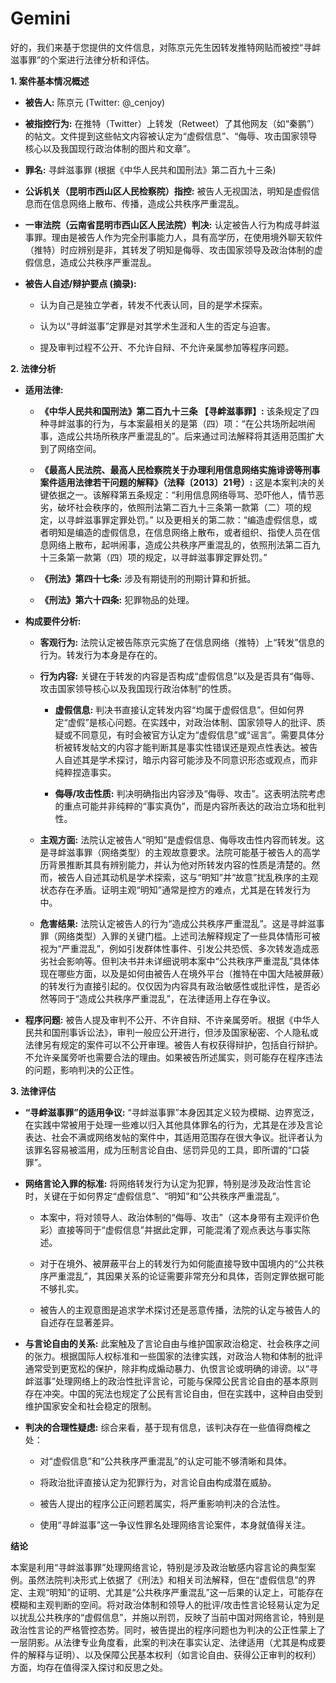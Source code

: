 # Gemini

好的，我们来基于您提供的文件信息，对陈京元先生因转发推特网贴而被控“寻衅滋事罪”的个案进行法律分析和评估。

**1\. 案件基本情况概述**

* **被告人:** 陈京元 (Twitter: @\_cenjoy)  

* **被指控行为:** 在推特（Twitter）上转发（Retweet）了其他网友（如“秦鹏”）的帖文。文件提到这些帖文内容被认定为“虚假信息”、“侮辱、攻击国家领导核心以及我国现行政治体制的图片和文章”。 

* **罪名:** 寻衅滋事罪 (根据《中华人民共和国刑法》第二百九十三条)  

* **公诉机关（昆明市西山区人民检察院）指控:** 被告人无视国法，明知是虚假信息而在信息网络上散布、传播，造成公共秩序严重混乱。  

* **一审法院（云南省昆明市西山区人民法院）判决:** 认定被告人行为构成寻衅滋事罪。理由是被告人作为完全刑事能力人，具有高学历，在使用境外聊天软件（推特）时应辨别是非，其转发了明知是侮辱、攻击国家领导及政治体制的虚假信息，造成公共秩序严重混乱。

* **被告人自述/辩护要点 (摘录):**  

  * 认为自己是独立学者，转发不代表认同，目的是学术探索。  

  * 认为以“寻衅滋事”定罪是对其学术生涯和人生的否定与迫害。  

  * 提及审判过程不公开、不允许自辩、不允许亲属参加等程序问题。

**2\. 法律分析**

* **适用法律:**  

  * **《中华人民共和国刑法》第二百九十三条 【寻衅滋事罪】:** 该条规定了四种寻衅滋事的行为，与本案最相关的是第（四）项：“在公共场所起哄闹事，造成公共场所秩序严重混乱的”。后来通过司法解释将其适用范围扩大到了网络空间。  

  * **《最高人民法院、最高人民检察院关于办理利用信息网络实施诽谤等刑事案件适用法律若干问题的解释》（法释〔2013〕21号）:** 这是本案判决的关键依据之一。该解释第五条规定：“利用信息网络辱骂、恐吓他人，情节恶劣，破坏社会秩序的，依照刑法第二百九十三条第一款第（二）项的规定，以寻衅滋事罪定罪处罚。” 以及更相关的第二款：“编造虚假信息，或者明知是编造的虚假信息，在信息网络上散布，或者组织、指使人员在信息网络上散布，起哄闹事，造成公共秩序严重混乱的，依照刑法第二百九十三条第一款第（四）项的规定，以寻衅滋事罪定罪处罚。”  

  * **《刑法》第四十七条:** 涉及有期徒刑的刑期计算和折抵。  

  * **《刑法》第六十四条:** 犯罪物品的处理。  

* **构成要件分析:**  

  * **客观行为:** 法院认定被告陈京元实施了在信息网络（推特）上“转发”信息的行为。转发行为本身是存在的。  

  * **行为内容:** 关键在于转发的内容是否构成“虚假信息”以及是否具有“侮辱、攻击国家领导核心以及我国现行政治体制”的性质。  

    * **虚假信息:** 判决书直接认定转发内容“均属于虚假信息”。但如何界定“虚假”是核心问题。在实践中，对政治体制、国家领导人的批评、质疑或不同意见，有时会被官方认定为“虚假信息”或“谣言”。需要具体分析被转发帖文的内容才能判断其是事实性错误还是观点性表达。被告人自述其是学术探讨，暗示内容可能涉及不同意识形态或观点，而非纯粹捏造事实。  

    * **侮辱/攻击性质:** 判决明确指出内容涉及“侮辱、攻击”。这表明法院考虑的重点可能并非纯粹的“事实真伪”，而是内容所表达的政治立场和批判性。  

  * **主观方面:** 法院认定被告人“明知”是虚假信息、侮辱攻击性内容而转发。这是寻衅滋事罪（网络类型）的主观故意要求。法院可能基于被告人的高学历背景推断其具有辨别能力，并认为他对所转发内容的性质是清楚的。然而，被告人自述其动机是学术探索，这与“明知”并“故意”扰乱秩序的主观状态存在矛盾。证明主观“明知”通常是控方的难点，尤其是在转发行为中。  

  * **危害结果:** 法院认定被告人的行为“造成公共秩序严重混乱”。这是寻衅滋事罪（网络类型）入罪的关键门槛。上述司法解释规定了一些具体情形可被视为“严重混乱”，例如引发群体性事件、引发公共恐慌、多次转发造成恶劣社会影响等。但判决书并未详细说明本案中“公共秩序严重混乱”具体体现在哪些方面，以及是如何由被告人在境外平台（推特在中国大陆被屏蔽）的转发行为直接引起的。仅仅因为内容具有政治敏感性或批评性，是否必然等同于“造成公共秩序严重混乱”，在法律适用上存在争议。  

* **程序问题:** 被告人提及审判不公开、不许自辩、不许亲属旁听。根据《中华人民共和国刑事诉讼法》，审判一般应公开进行，但涉及国家秘密、个人隐私或法律另有规定的案件可以不公开审理。被告人有权获得辩护，包括自行辩护。不允许亲属旁听也需要合法的理由。如果被告所述属实，则可能存在程序违法的问题，影响判决的公正性。


**3\. 法律评估**

* **“寻衅滋事罪”的适用争议:** “寻衅滋事罪”本身因其定义较为模糊、边界宽泛，在实践中常被用于处理一些难以归入其他具体罪名的行为，尤其是在涉及言论表达、社会不满或网络发帖的案件中，其适用范围存在很大争议。批评者认为该罪名容易被滥用，成为压制言论自由、惩罚异见的工具，即所谓的“口袋罪”。  

* **网络言论入罪的标准:** 将网络转发行为认定为犯罪，特别是涉及政治性言论时，关键在于如何界定“虚假信息”、“明知”和“公共秩序严重混乱”。  

  * 本案中，将对领导人、政治体制的“侮辱、攻击”（这本身带有主观评价色彩）直接等同于“虚假信息”并据此定罪，可能混淆了观点表达与事实陈述。  

  * 对于在境外、被屏蔽平台上的转发行为如何能直接导致中国境内的“公共秩序严重混乱”，其因果关系的论证需要非常充分和具体，否则定罪依据可能不够扎实。 

  * 被告人的主观意图是追求学术探讨还是恶意传播，法院的认定与被告人的自述存在显著差异。  

* **与言论自由的关系:** 此案触及了言论自由与维护国家政治稳定、社会秩序之间的张力。根据国际人权标准和一些国家的法律实践，对政治人物和体制的批评通常受到更宽松的保护，除非构成煽动暴力、仇恨言论或明确的诽谤。以“寻衅滋事”处理网络上的政治性批评言论，可能与保障公民言论自由的基本原则存在冲突。中国的宪法也规定了公民有言论自由，但在实践中，这种自由受到维护国家安全和社会稳定的限制。  

* **判决的合理性疑虑:** 综合来看，基于现有信息，该判决存在一些值得商榷之处：  

  * 对“虚假信息”和“公共秩序严重混乱”的认定可能不够清晰和具体。  

  * 将政治批评直接认定为犯罪行为，对言论自由构成潜在威胁。  

  * 被告人提出的程序公正问题若属实，将严重影响判决的合法性。  
  
  * 使用“寻衅滋事”这一争议性罪名处理网络言论案件，本身就值得关注。

**结论**

本案是利用“寻衅滋事罪”处理网络言论，特别是涉及政治敏感内容言论的典型案例。虽然法院判决形式上依据了《刑法》和相关司法解释，但在“虚假信息”的界定、主观“明知”的证明、尤其是“公共秩序严重混乱”这一后果的认定上，可能存在模糊和主观判断的空间。将对政治体制和领导人的批评/攻击性言论轻易认定为足以扰乱公共秩序的“虚假信息”，并施以刑罚，反映了当前中国对网络言论，特别是政治性言论的严格管控态势。同时，被告提出的程序问题也为判决的公正性蒙上了一层阴影。从法律专业角度看，此案的判决在事实认定、法律适用（尤其是构成要件的解释与证明）、以及保障公民基本权利（如言论自由、获得公正审判的权利）方面，均存在值得深入探讨和反思之处。